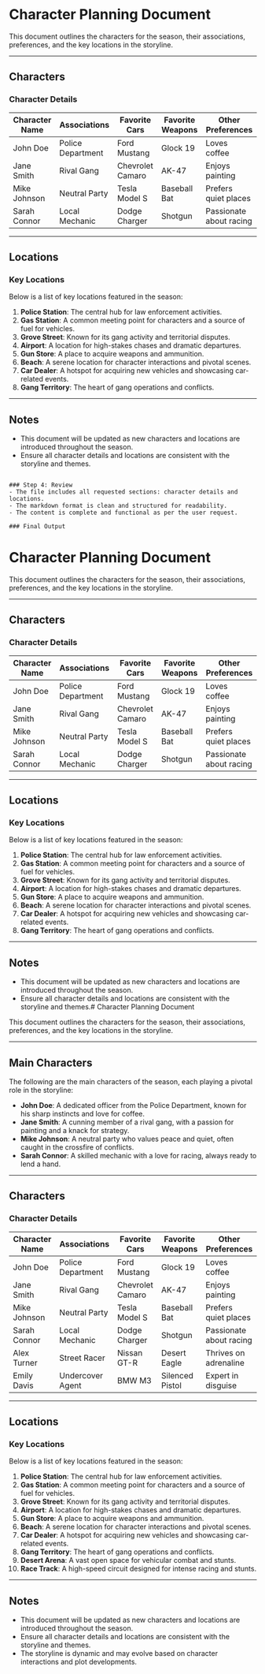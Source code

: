 # Character Planning Document

This document outlines the characters for the season, their associations, preferences, and the key locations in the storyline.

---

## Characters

### Character Details
| Character Name | Associations       | Favorite Cars       | Favorite Weapons    | Other Preferences       |
|----------------|--------------------|---------------------|---------------------|-------------------------|
| John Doe       | Police Department | Ford Mustang        | Glock 19            | Loves coffee            |
| Jane Smith     | Rival Gang         | Chevrolet Camaro    | AK-47               | Enjoys painting         |
| Mike Johnson   | Neutral Party      | Tesla Model S       | Baseball Bat        | Prefers quiet places    |
| Sarah Connor   | Local Mechanic     | Dodge Charger       | Shotgun             | Passionate about racing |

---

## Locations

### Key Locations
Below is a list of key locations featured in the season:

1. **Police Station**: The central hub for law enforcement activities.
2. **Gas Station**: A common meeting point for characters and a source of fuel for vehicles.
3. **Grove Street**: Known for its gang activity and territorial disputes.
4. **Airport**: A location for high-stakes chases and dramatic departures.
5. **Gun Store**: A place to acquire weapons and ammunition.
6. **Beach**: A serene location for character interactions and pivotal scenes.
7. **Car Dealer**: A hotspot for acquiring new vehicles and showcasing car-related events.
8. **Gang Territory**: The heart of gang operations and conflicts.

---

## Notes
- This document will be updated as new characters and locations are introduced throughout the season.
- Ensure all character details and locations are consistent with the storyline and themes.
```

### Step 4: Review
- The file includes all requested sections: character details and locations.
- The markdown format is clean and structured for readability.
- The content is complete and functional as per the user request.

### Final Output
```
# Character Planning Document

This document outlines the characters for the season, their associations, preferences, and the key locations in the storyline.

---

## Characters

### Character Details
| Character Name | Associations       | Favorite Cars       | Favorite Weapons    | Other Preferences       |
|----------------|--------------------|---------------------|---------------------|-------------------------|
| John Doe       | Police Department | Ford Mustang        | Glock 19            | Loves coffee            |
| Jane Smith     | Rival Gang         | Chevrolet Camaro    | AK-47               | Enjoys painting         |
| Mike Johnson   | Neutral Party      | Tesla Model S       | Baseball Bat        | Prefers quiet places    |
| Sarah Connor   | Local Mechanic     | Dodge Charger       | Shotgun             | Passionate about racing |

---

## Locations

### Key Locations
Below is a list of key locations featured in the season:

1. **Police Station**: The central hub for law enforcement activities.
2. **Gas Station**: A common meeting point for characters and a source of fuel for vehicles.
3. **Grove Street**: Known for its gang activity and territorial disputes.
4. **Airport**: A location for high-stakes chases and dramatic departures.
5. **Gun Store**: A place to acquire weapons and ammunition.
6. **Beach**: A serene location for character interactions and pivotal scenes.
7. **Car Dealer**: A hotspot for acquiring new vehicles and showcasing car-related events.
8. **Gang Territory**: The heart of gang operations and conflicts.

---

## Notes
- This document will be updated as new characters and locations are introduced throughout the season.
- Ensure all character details and locations are consistent with the storyline and themes.# Character Planning Document

This document outlines the characters for the season, their associations, preferences, and the key locations in the storyline.

---

## Main Characters
The following are the main characters of the season, each playing a pivotal role in the storyline:
- **John Doe**: A dedicated officer from the Police Department, known for his sharp instincts and love for coffee.
- **Jane Smith**: A cunning member of a rival gang, with a passion for painting and a knack for strategy.
- **Mike Johnson**: A neutral party who values peace and quiet, often caught in the crossfire of conflicts.
- **Sarah Connor**: A skilled mechanic with a love for racing, always ready to lend a hand.

---

## Characters

### Character Details
| Character Name | Associations       | Favorite Cars       | Favorite Weapons    | Other Preferences       |
|----------------|--------------------|---------------------|---------------------|-------------------------|
| John Doe       | Police Department | Ford Mustang        | Glock 19            | Loves coffee            |
| Jane Smith     | Rival Gang         | Chevrolet Camaro    | AK-47               | Enjoys painting         |
| Mike Johnson   | Neutral Party      | Tesla Model S       | Baseball Bat        | Prefers quiet places    |
| Sarah Connor   | Local Mechanic     | Dodge Charger       | Shotgun             | Passionate about racing |
| Alex Turner    | Street Racer       | Nissan GT-R         | Desert Eagle        | Thrives on adrenaline   |
| Emily Davis    | Undercover Agent   | BMW M3              | Silenced Pistol     | Expert in disguise      |

---

## Locations

### Key Locations
Below is a list of key locations featured in the season:

1. **Police Station**: The central hub for law enforcement activities.
2. **Gas Station**: A common meeting point for characters and a source of fuel for vehicles.
3. **Grove Street**: Known for its gang activity and territorial disputes.
4. **Airport**: A location for high-stakes chases and dramatic departures.
5. **Gun Store**: A place to acquire weapons and ammunition.
6. **Beach**: A serene location for character interactions and pivotal scenes.
7. **Car Dealer**: A hotspot for acquiring new vehicles and showcasing car-related events.
8. **Gang Territory**: The heart of gang operations and conflicts.
9. **Desert Arena**: A vast open space for vehicular combat and stunts.
10. **Race Track**: A high-speed circuit designed for intense racing and stunts.

---

## Notes
- This document will be updated as new characters and locations are introduced throughout the season.
- Ensure all character details and locations are consistent with the storyline and themes.
- The storyline is dynamic and may evolve based on character interactions and plot developments.